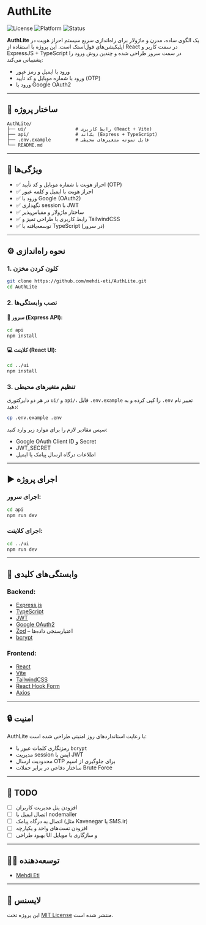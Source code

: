 # AuthLite

![License](https://img.shields.io/badge/license-MIT-green)
![Platform](https://img.shields.io/badge/platform-Node.js%20%7C%20Express%20%7C%20React-blue)
![Status](https://img.shields.io/badge/status-active-brightgreen)

**AuthLite** یک الگوی ساده، مدرن و ماژولار برای راه‌اندازی سریع سیستم احراز هویت در اپلیکیشن‌های فول‌استک است. این پروژه با استفاده از React در سمت کاربر و ExpressJS + TypeScript در سمت سرور طراحی شده و چندین روش ورود را پشتیبانی می‌کند:

- ورود با ایمیل و رمز عبور  
- ورود با شماره موبایل و کد تأیید (OTP)  
- ورود با Google OAuth2

---

## 📁 ساختار پروژه

```
AuthLite/
├── ui/                  # رابط کاربری (React + Vite)
├── api/                 # بک‌اند (Express + TypeScript)
├── .env.example         # فایل نمونه متغیرهای محیطی
└── README.md
```

---

## 🚀 ویژگی‌ها

- ✅ احراز هویت با شماره موبایل و کد تأیید (OTP)
- ✅ احراز هویت با ایمیل و کلمه عبور
- ✅ ورود با Google (OAuth2)
- ✅ نگهداری session با JWT
- ✅ ساختار ماژولار و مقیاس‌پذیر
- ✅ رابط کاربری با طراحی تمیز و TailwindCSS
- ✅ توسعه‌یافته با TypeScript (در سرور)

---

## ⚙️ نحوه راه‌اندازی

### 1. کلون کردن مخزن

```bash
git clone https://github.com/mehdi-eti/AuthLite.git
cd AuthLite
```

### 2. نصب وابستگی‌ها

#### 🔧 سرور (Express API):

```bash
cd api
npm install
```

#### 💻 کلاینت (React UI):

```bash
cd ../ui
npm install
```

### 3. تنظیم متغیرهای محیطی

در هر دو دایرکتوری `ui/` و `api/`، فایل `.env.example` را کپی کرده و به `.env` تغییر نام دهید:

```bash
cp .env.example .env
```

سپس مقادیر لازم را برای موارد زیر وارد کنید:

- Google OAuth Client ID و Secret  
- JWT_SECRET  
- اطلاعات درگاه ارسال پیامک یا ایمیل

---

## ▶️ اجرای پروژه

### اجرای سرور:

```bash
cd api
npm run dev
```

### اجرای کلاینت:

```bash
cd ../ui
npm run dev
```

---

## 🧰 وابستگی‌های کلیدی

### Backend:

- [Express.js](https://expressjs.com/)
- [TypeScript](https://www.typescriptlang.org/)
- [JWT](https://jwt.io/)
- [Google OAuth2](https://developers.google.com/identity)
- [Zod](https://zod.dev/) – اعتبارسنجی داده‌ها
- [bcrypt](https://github.com/kelektiv/node.bcrypt.js)

### Frontend:

- [React](https://reactjs.org/)
- [Vite](https://vitejs.dev/)
- [TailwindCSS](https://tailwindcss.com/)
- [React Hook Form](https://react-hook-form.com/)
- [Axios](https://axios-http.com/)

---

## 🔒 امنیت

AuthLite با رعایت استانداردهای روز امنیتی طراحی شده است:

- رمزنگاری کلمات عبور با `bcrypt`
- مدیریت session ایمن با JWT
- محدودیت ارسال OTP برای جلوگیری از اسپم
- ساختار دفاعی در برابر حملات Brute Force

---

## 📌 TODO

- [ ] افزودن پنل مدیریت کاربران
- [ ] اتصال ایمیل با nodemailer
- [ ] اتصال به درگاه پیامک (مثل Kavenegar یا SMS.ir)
- [ ] افزودن تست‌های واحد و یکپارچه
- [ ] بهبود طراحی UI و سازگاری با موبایل

---

## 👨‍💻 توسعه‌دهنده

- [Mehdi Eti](https://github.com/mehdi-eti)

---

## 📄 لایسنس

این پروژه تحت [MIT License](LICENSE) منتشر شده است.
